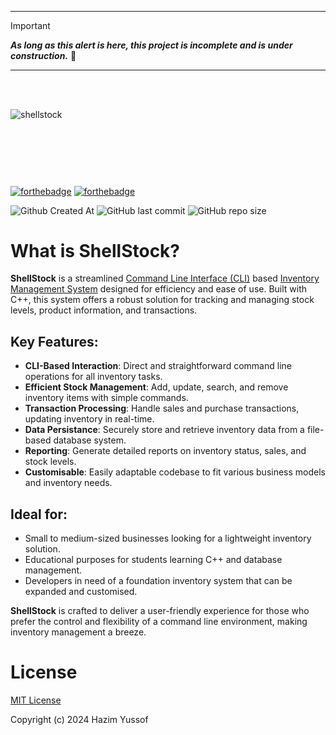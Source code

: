 ___
> [!IMPORTANT]
> ***As long as this alert is here, this project is incomplete and is under construction.*** 🚧
___

 <br><br>

![shellstock](https://github.com/hazimyussof/shellstock/assets/56122446/e62e9da3-6716-4873-b474-ecb5e241314a)
<svg id="Layer_1" data-name="Layer 1" xmlns="http://www.w3.org/2000/svg" viewBox="0 0 496.96 90.23">

[![forthebadge](https://forthebadge.com/images/badges/made-with-c-plus-plus.svg)](https://forthebadge.com) [![forthebadge](https://forthebadge.com/images/badges/approved-by-my-mom.svg)](https://forthebadge.com)

![Github Created At](https://img.shields.io/github/created-at/hazimyussof/shellstock) ![GitHub last commit](https://img.shields.io/github/last-commit/hazimyussof/shellstock) ![GitHub repo size](https://img.shields.io/github/repo-size/hazimyussof/shellstock)

# What is **ShellStock**?
**ShellStock** is a streamlined [Command Line Interface (CLI)](https://en.wikipedia.org/wiki/Command-line_interface) based [Inventory Management System](https://en.wikipedia.org/wiki/Inventory_management_software) designed for efficiency and ease of use. Built with C++, this system offers a robust solution for tracking and managing stock levels, product information, and transactions.

## Key Features:
- **CLI-Based Interaction**: Direct and straightforward command line operations for all inventory tasks.
- **Efficient Stock Management**: Add, update, search, and remove inventory items with simple commands.
- **Transaction Processing**: Handle sales and purchase transactions, updating inventory in real-time.
- **Data Persistance**: Securely store and retrieve inventory data from a file-based database system.
- **Reporting**: Generate detailed reports on inventory status, sales, and stock levels.
- **Customisable**: Easily adaptable codebase to fit various business models and inventory needs.

## Ideal for:
- Small to medium-sized businesses looking for a lightweight inventory solution.
- Educational purposes for students learning C++ and database management.
- Developers in need of a foundation inventory system that can be expanded and customised.

**ShellStock** is crafted to deliver a user-friendly experience for those who prefer the control and flexibility of a command line environment, making inventory management a breeze.

# License
[MIT License](LICENSE.md)

Copyright (c) 2024 Hazim Yussof

